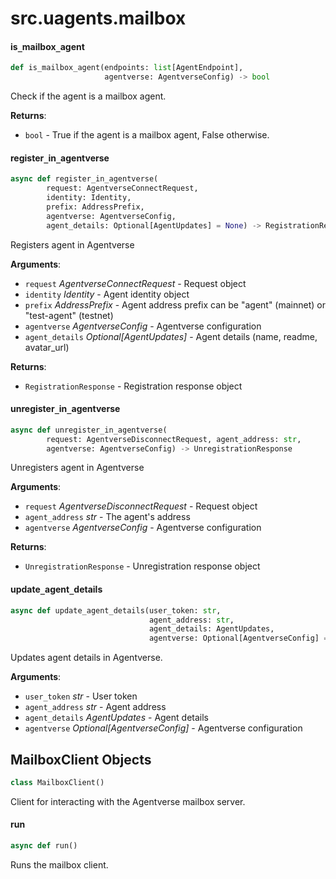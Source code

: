 <a id="src.uagents.mailbox"></a>

# src.uagents.mailbox

<a id="src.uagents.mailbox.is_mailbox_agent"></a>

#### is`_`mailbox`_`agent

```python
def is_mailbox_agent(endpoints: list[AgentEndpoint],
                     agentverse: AgentverseConfig) -> bool
```

Check if the agent is a mailbox agent.

**Returns**:

- `bool` - True if the agent is a mailbox agent, False otherwise.

<a id="src.uagents.mailbox.register_in_agentverse"></a>

#### register`_`in`_`agentverse

```python
async def register_in_agentverse(
        request: AgentverseConnectRequest,
        identity: Identity,
        prefix: AddressPrefix,
        agentverse: AgentverseConfig,
        agent_details: Optional[AgentUpdates] = None) -> RegistrationResponse
```

Registers agent in Agentverse

**Arguments**:

- `request` _AgentverseConnectRequest_ - Request object
- `identity` _Identity_ - Agent identity object
- `prefix` _AddressPrefix_ - Agent address prefix
  can be "agent" (mainnet) or "test-agent" (testnet)
- `agentverse` _AgentverseConfig_ - Agentverse configuration
- `agent_details` _Optional[AgentUpdates]_ - Agent details (name, readme, avatar_url)
  

**Returns**:

- `RegistrationResponse` - Registration response object

<a id="src.uagents.mailbox.unregister_in_agentverse"></a>

#### unregister`_`in`_`agentverse

```python
async def unregister_in_agentverse(
        request: AgentverseDisconnectRequest, agent_address: str,
        agentverse: AgentverseConfig) -> UnregistrationResponse
```

Unregisters agent in Agentverse

**Arguments**:

- `request` _AgentverseDisconnectRequest_ - Request object
- `agent_address` _str_ - The agent's address
- `agentverse` _AgentverseConfig_ - Agentverse configuration
  

**Returns**:

- `UnregistrationResponse` - Unregistration response object

<a id="src.uagents.mailbox.update_agent_details"></a>

#### update`_`agent`_`details

```python
async def update_agent_details(user_token: str,
                               agent_address: str,
                               agent_details: AgentUpdates,
                               agentverse: Optional[AgentverseConfig] = None)
```

Updates agent details in Agentverse.

**Arguments**:

- `user_token` _str_ - User token
- `agent_address` _str_ - Agent address
- `agent_details` _AgentUpdates_ - Agent details
- `agentverse` _Optional[AgentverseConfig]_ - Agentverse configuration

<a id="src.uagents.mailbox.MailboxClient"></a>

## MailboxClient Objects

```python
class MailboxClient()
```

Client for interacting with the Agentverse mailbox server.

<a id="src.uagents.mailbox.MailboxClient.run"></a>

#### run

```python
async def run()
```

Runs the mailbox client.

